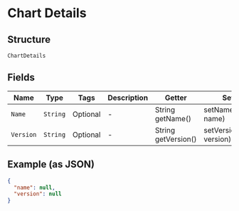 
# Chart Details

## Structure

`ChartDetails`

## Fields

| Name | Type | Tags | Description | Getter | Setter |
|  --- | --- | --- | --- | --- | --- |
| `Name` | `String` | Optional | - | String getName() | setName(String name) |
| `Version` | `String` | Optional | - | String getVersion() | setVersion(String version) |

## Example (as JSON)

```json
{
  "name": null,
  "version": null
}
```


